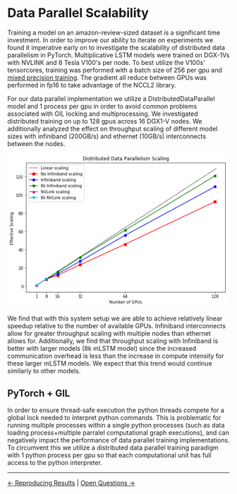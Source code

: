 # Data Parallel Scalability
Training a model on an amazon-review-sized dataset is a significant time investment. In order to improve our ability to iterate on experiments we found it imperative early on to investigate the scalability of distributed data parallelism in PyTorch. Multiplicative LSTM models were trained on DGX-1Vs with NVLINK and 8 Tesla V100's per node. To best utilize the V100s' tensorcores, training was performed with a batch size of 256 per gpu and [mixed precision training](./reproduction.md#fp16-training). The gradient all reduce between GPUs was performed in fp16 to take advantage of the NCCL2 library.

For our data parallel implementation we utilize a DistributedDataParallel model and 1 process per gpu in order to avoid common problems associated with GIL locking and multiprocessing. We investigated distributed training on up to 128 gpus across 16 DGX1-V nodes. We additionally analyzed the effect on throughput scaling of different model sizes with infiniband (200GB/s) and ethernet (10GB/s) interconnects between the nodes.

![scaling graph](../figures/distributed_scalability.png "(Distributed) Data Parallelism Scalability")

We find that with this system setup we are able to achieve relatively linear speedup relative to the number of available GPUs. Infiniband interconnects allow for greater throughput scaling with multiple nodes than ethernet allows for. Additionally, we find that throughput scaling with Infiniband is better with larger models (8k mLSTM model) since the increased communication overhead is less than the increase in compute intensity for these larger mLSTM models. We expect that this trend would continue similarly to other models.

## PyTorch + GIL
In order to ensure thread-safe execution the python threads compete for a global lock needed to interpret python commands. This is problematic for running multiple processes within a single python processes (such as data loading process+multiple parralel computational graph executions), and can negatively impact the performance of data parallel training implementations. To circumvent this we utilize a distributed data parallel training paradigm with 1 python process per gpu so that each computational unit has full access to the python interpreter.

-----

[<- Reproducing Results](./reproduction.md) | [Open Questions ->](./questions.md)